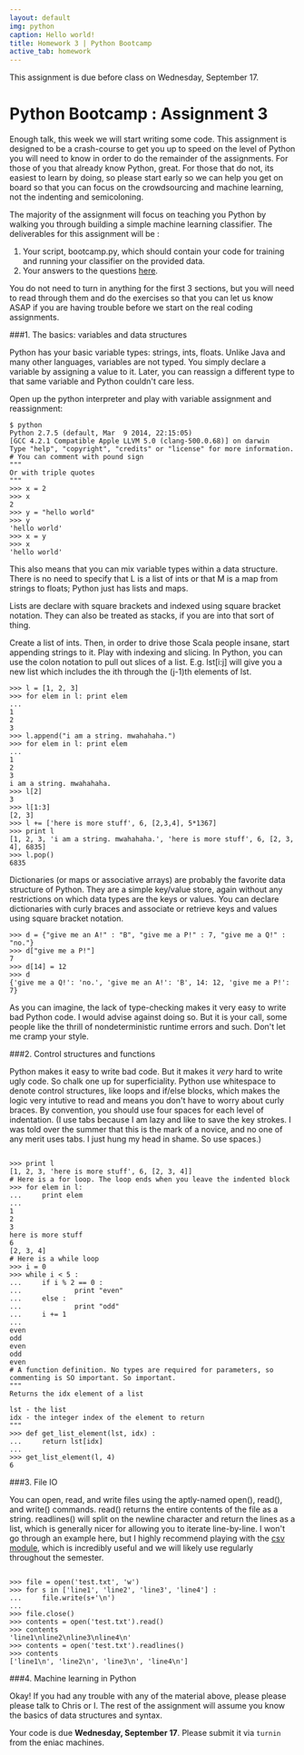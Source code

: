 ```yaml
---
layout: default
img: python
caption: Hello world!
title: Homework 3 | Python Bootcamp
active_tab: homework
---
```



<div class="alert alert-info">
  This assignment is due before class on Wednesday, September 17.
</div>


Python Bootcamp <span class="text-muted">: Assignment 3</span> 
=============================================================
Enough talk, this week we will start writing some code. This assignment is designed to be a crash-course to get you up to speed on the level of Python you will need to know in order to do the remainder of the assignments. For those of you that already know Python, great. For those that do not, its easiest to learn by doing, so please start early so we can help you get on board so that you can focus on the crowdsourcing and machine learning, not the indenting and semicoloning. 

The majority of the assignment will focus on teaching you Python by walking you through building a simple machine learning classifier. The deliverables for this assignment will be :
1. Your script, bootcamp.py, which should contain your code for training and running your classifier on the provided data. 
2. Your answers to the questions [here](). 

You do not need to turn in anything for the first 3 sections, but you will need to read through them and do the exercises so that you can let us know ASAP if you are having trouble before we start on the real coding assignments.  

###1. The basics: variables and data structures

Python has your basic variable types: strings, ints, floats. Unlike Java and many other languages, variables are not typed. You simply declare a variable by assigning a value to it. Later, you can reassign a different type to that same variable and Python couldn't care less.

Open up the python interpreter and play with variable assignment and reassignment:

<pre><code>$ python
Python 2.7.5 (default, Mar  9 2014, 22:15:05) 
[GCC 4.2.1 Compatible Apple LLVM 5.0 (clang-500.0.68)] on darwin
Type "help", "copyright", "credits" or "license" for more information.
# You can comment with pound sign
"""
Or with triple quotes
"""
>>> x = 2
>>> x
2
>>> y = "hello world"
>>> y
'hello world'
>>> x = y 
>>> x
'hello world'
</code></pre>

This also means that you can mix variable types within a data structure. There is no need to specify that L is a list of ints or that M is a map from strings to floats; Python just has lists and maps.

Lists are declare with square brackets and indexed using square bracket notation. They can also be treated as stacks, if you are into that sort of thing. 

Create a list of ints. Then, in order to drive those Scala people insane, start appending strings to it. Play with indexing and slicing. In Python, you can use the colon notation to pull out slices of a list. E.g. lst[i:j] will give you a new list which includes the ith through the (j-1)th elements of lst.

<pre><code>>>> l = [1, 2, 3]
>>> for elem in l: print elem
... 
1
2
3
>>> l.append("i am a string. mwahahaha.")
>>> for elem in l: print elem
... 
1
2
3
i am a string. mwahahaha.
>>> l[2]
3
>>> l[1:3]
[2, 3]
>>> l += ['here is more stuff', 6, [2,3,4], 5*1367]
>>> print l
[1, 2, 3, 'i am a string. mwahahaha.', 'here is more stuff', 6, [2, 3, 4], 6835]
>>> l.pop()
6835
</code></pre>

Dictionaries (or maps or associative arrays) are probably the favorite data structure of Python. They are a simple key/value store, again without any restrictions on which data types are the keys or values. You can declare dictionaries with curly braces and associate or retrieve keys and values using square bracket notation.

<pre><code>>>> d = {"give me an A!" : "B", "give me a P!" : 7, "give me a Q!" : "no."}
>>> d["give me a P!"]
7
>>> d[14] = 12
>>> d
{'give me a Q!': 'no.', 'give me an A!': 'B', 14: 12, 'give me a P!': 7}
</code></pre>

As you can imagine, the lack of type-checking makes it very easy to write bad Python code. I would advise against doing so. But it is your call, some people like the thrill of nondeterministic runtime errors and such. Don't let me cramp your style.

###2. Control structures and functions

Python makes it easy to write bad code. But it makes it _very_ hard to write ugly code. So chalk one up for superficiality. Python use whitespace to denote control structures, like loops and if/else blocks, which makes the logic very intutive to read and means you don't have to worry about curly braces. By convention, you should use four spaces for each level of indentation. (I use tabs because I am lazy and like to save the key strokes. I was told over the summer that this is the mark of a novice, and no one of any merit uses tabs. I just hung my head in shame. So use spaces.)

<pre><code>
>>> print l
[1, 2, 3, 'here is more stuff', 6, [2, 3, 4]]
# Here is a for loop. The loop ends when you leave the indented block
>>> for elem in l:
...     print elem
... 
1
2
3
here is more stuff
6
[2, 3, 4]
# Here is a while loop
>>> i = 0
>>> while i < 5 : 
...     if i % 2 == 0 : 
...             print "even"
...     else : 
...             print "odd"
...     i += 1
... 
even
odd
even
odd
even
# A function definition. No types are required for parameters, so commenting is SO important. So important.
"""
Returns the idx element of a list

lst - the list 
idx - the integer index of the element to return
"""
>>> def get_list_element(lst, idx) : 
...     return lst[idx]
... 
>>> get_list_element(l, 4)
6
</code></pre>

###3. File IO

You can open, read, and write files using the aptly-named open(), read(), and write() commands. read() returns the entire contents of the file as a string. readlines() will split on the newline character and return the lines as a list, which is generally nicer for allowing you to iterate line-by-line. I won't go through an example here, but I highly recommend playing with the [csv module](), which is incredibly useful and we will likely use regularly throughout the semester. 

<pre><code>
>>> file = open('test.txt', 'w')
>>> for s in ['line1', 'line2', 'line3', 'line4'] : 
...     file.write(s+'\n')
... 
>>> file.close()
>>> contents = open('test.txt').read()
>>> contents
'line1\nline2\nline3\nline4\n'
>>> contents = open('test.txt').readlines()
>>> contents
['line1\n', 'line2\n', 'line3\n', 'line4\n']
</code></pre>

###4. Machine learning in Python

Okay! If you had any trouble with any of the material above, please please please talk to Chris or I. The rest of the assignment will assume you know the basics of data structures and syntax.




Your code is due <b>Wednesday, September 17</b>. Please submit it via <code>turnin</code> from the eniac machines. 


